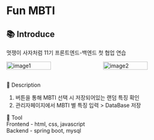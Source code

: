 # Fun MBTI

## 📚 Introduce<br>
멋쟁이 사자처럼 11기 프론트엔드-백엔드 첫 협업 연습
<br>

<div style="display: flex; gap: 10px;">
  <img src="https://github.com/user-attachments/assets/47ea2496-7f44-4642-8f61-975c9ed42207" alt="image1" style="width: 48%;">
  <img src="https://github.com/user-attachments/assets/97404cfe-79d5-4cf4-a140-8ac10744511e" alt="image2" style="width: 48%;">
</div>
<br>

🔎 Description <br>
1. 버튼을 통해 MBTI 선택 시 저장되어있는 랜덤 특징 확인 <br>
2. 관리자페이지에서 MBTI 별 특징 입력 > DataBase 저장 <br>

🔧 Tool <br>
  Frontend - html, css, javascript <br>
  Backend - spring boot, mysql <br>
